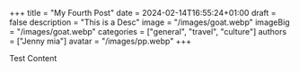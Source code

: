 +++
title = "My Fourth Post"
date = 2024-02-14T16:55:24+01:00
draft = false
description = "This is a Desc"
image = "/images/goat.webp"
imageBig = "/images/goat.webp"
categories = ["general", "travel", "culture"]
authors = ["Jenny mia"]
avatar = "/images/pp.webp"
+++

Test Content
